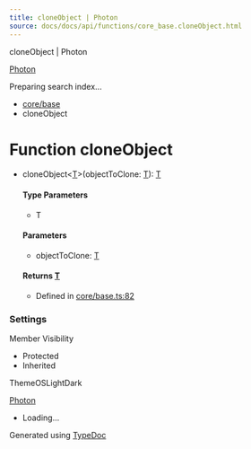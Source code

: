 ```yaml
---
title: cloneObject | Photon
source: docs/docs/api/functions/core_base.cloneObject.html
---
```


cloneObject | Photon

[Photon](../index.html)




Preparing search index...

* [core/base](../modules/core_base.html)
* cloneObject

# Function cloneObject

* cloneObject<[T](#cloneobjectt)>(objectToClone: [T](#cloneobjectt)): [T](#cloneobjectt)

  #### Type Parameters

  + T

  #### Parameters

  + objectToClone: [T](#cloneobjectt)

  #### Returns [T](#cloneobjectt)

  + Defined in [core/base.ts:82](https://github.com/mwhite454/photon/blob/main/packages/photon/src/core/base.ts#L82)

### Settings

Member Visibility

* Protected
* Inherited

ThemeOSLightDark

[Photon](../index.html)

* Loading...

Generated using [TypeDoc](https://typedoc.org/)
